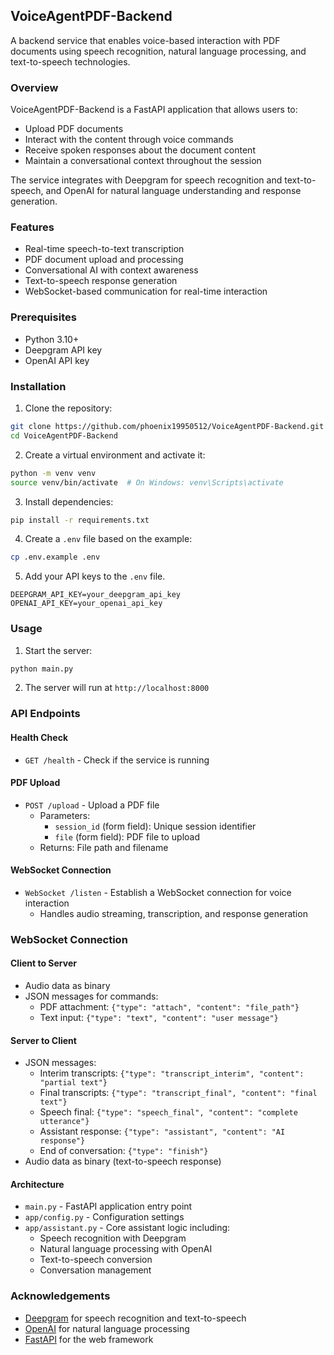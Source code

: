## VoiceAgentPDF-Backend

A backend service that enables voice-based interaction with PDF documents using speech recognition, natural language processing, and text-to-speech technologies.

### Overview

VoiceAgentPDF-Backend is a FastAPI application that allows users to:
- Upload PDF documents
- Interact with the content through voice commands
- Receive spoken responses about the document content
- Maintain a conversational context throughout the session

The service integrates with Deepgram for speech recognition and text-to-speech, and OpenAI for natural language understanding and response generation.

### Features
- Real-time speech-to-text transcription
- PDF document upload and processing
- Conversational AI with context awareness
- Text-to-speech response generation
- WebSocket-based communication for real-time interaction

### Prerequisites
- Python 3.10+
- Deepgram API key
- OpenAI API key

### Installation
1. Clone the repository:
```bash
git clone https://github.com/phoenix19950512/VoiceAgentPDF-Backend.git
cd VoiceAgentPDF-Backend
```
2. Create a virtual environment and activate it:
```bash
python -m venv venv
source venv/bin/activate  # On Windows: venv\Scripts\activate
```
3. Install dependencies:
```bash
pip install -r requirements.txt
```
4. Create a `.env` file based on the example:
```bash
cp .env.example .env
```
5. Add your API keys to the `.env` file.
```env
DEEPGRAM_API_KEY=your_deepgram_api_key
OPENAI_API_KEY=your_openai_api_key
```

### Usage

1. Start the server:
```bash
python main.py
```
2. The server will run at `http://localhost:8000`

### API Endpoints
#### Health Check
- `GET /health` - Check if the service is running
#### PDF Upload
- `POST /upload` - Upload a PDF file
   - Parameters:
     - `session_id` (form field): Unique session identifier
     - `file` (form field): PDF file to upload
   - Returns: File path and filename
#### WebSocket Connection
- `WebSocket /listen` - Establish a WebSocket connection for voice interaction
   - Handles audio streaming, transcription, and response generation

### WebSocket Connection
#### Client to Server
- Audio data as binary
- JSON messages for commands:
   - PDF attachment: `{"type": "attach", "content": "file_path"}`
   - Text input: `{"type": "text", "content": "user message"}`
#### Server to Client
- JSON messages:
   - Interim transcripts: `{"type": "transcript_interim", "content": "partial text"}`
   - Final transcripts: `{"type": "transcript_final", "content": "final text"}`
   - Speech final: `{"type": "speech_final", "content": "complete utterance"}`
   - Assistant response: `{"type": "assistant", "content": "AI response"}`
   - End of conversation: `{"type": "finish"}`
- Audio data as binary (text-to-speech response)
#### Architecture
- `main.py` - FastAPI application entry point
- `app/config.py` - Configuration settings
- `app/assistant.py` - Core assistant logic including:
   - Speech recognition with Deepgram
   - Natural language processing with OpenAI
   - Text-to-speech conversion
   - Conversation management

### Acknowledgements
- [Deepgram](https://deepgram.com/) for speech recognition and text-to-speech
- [OpenAI](https://openai.com/) for natural language processing
- [FastAPI](https://fastapi.tiangolo.com/) for the web framework
